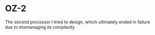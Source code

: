 OZ-2
====

The second processor I tried to design, which ultimately ended in failure due to mismanaging its complexity
